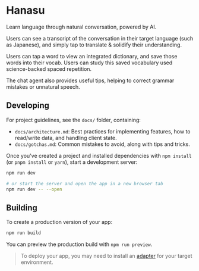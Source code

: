 # Hanasu

Learn language through natural conversation, powered by AI. 

Users can see a transcript of the conversation in their target language (such as Japanese), and simply
tap to translate & solidify their understanding.

Users can tap a word to view an integrated dictionary, and save those words into their vocab.
Users can study this saved vocabulary used science-backed spaced repetition.

The chat agent also provides useful tips, helping to correct grammar mistakes or unnatural speech.

## Developing

For project guidelines, see the `docs/` folder, containing:
- `docs/architecture.md`: Best practices for implementing features, how to read/write data, and handling client state.
- `docs/gotchas.md`: Common mistakes to avoid, along with tips and tricks.

Once you've created a project and installed dependencies with `npm install` (or `pnpm install` or `yarn`), start a development server:

```sh
npm run dev

# or start the server and open the app in a new browser tab
npm run dev -- --open
```

## Building

To create a production version of your app:

```sh
npm run build
```

You can preview the production build with `npm run preview`.

> To deploy your app, you may need to install an [adapter](https://svelte.dev/docs/kit/adapters) for your target environment.
